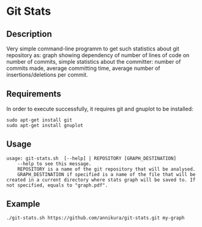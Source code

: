 # Git Stats
## Description
Very simple command-line programm to get such statistics about git repository as: graph showing dependency of number of lines of code on number of commits, simple statistics about the committer: number of commits made, average committing time, average number of insertions/deletions per commit.
## Requirements
In order to execute successfully, it requires git and gnuplot to be installed:
	
	sudo apt-get install git
	sudo apt-get install gnuplot

## Usage
	usage: git-stats.sh  [--help] | REPOSITORY [GRAPH_DESTINATION]
		--help to see this message.
		REPOSITORY is a name of the git repository that will be analysed.
		GRAPH_DESTINATION if specified is a name of the file that will be created in a current directory where stats graph will be saved to. If not specified, equals to "graph.pdf".

## Example
	./git-stats.sh https://github.com/annikura/git-stats.git my-graph
